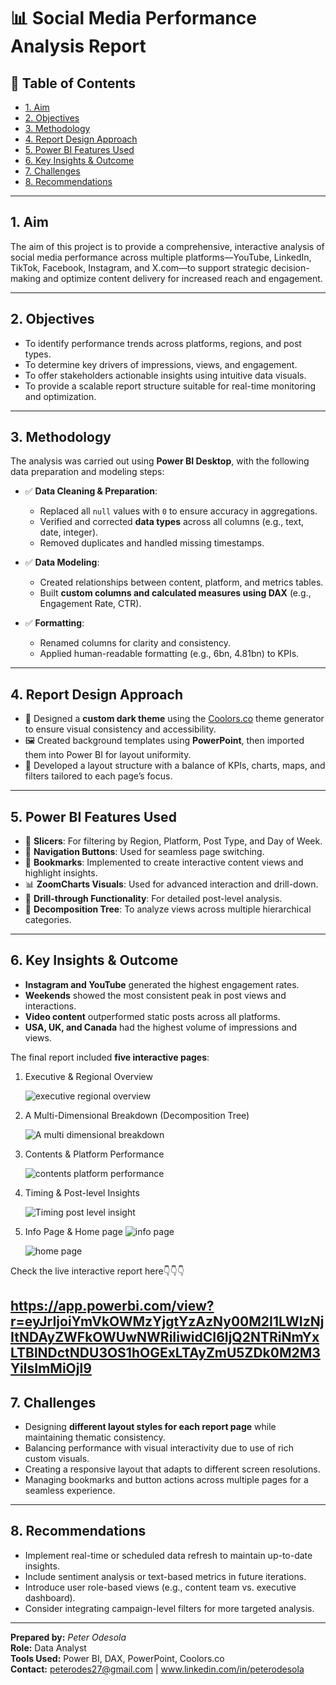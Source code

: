 # 📊 Social Media Performance Analysis Report

## 📌 Table of Contents
- [1. Aim](#1-aim)
- [2. Objectives](#2-objectives)
- [3. Methodology](#3-methodology)
- [4. Report Design Approach](#4-report-design-approach)
- [5. Power BI Features Used](#5-power-bi-features-used)
- [6. Key Insights & Outcome](#6-key-insights--outcome)
- [7. Challenges](#7-challenges)
- [8. Recommendations](#8-recommendations)

---

## 1. Aim
The aim of this project is to provide a comprehensive, interactive analysis of social media performance across multiple platforms—YouTube, LinkedIn, TikTok, Facebook, Instagram, and X.com—to support strategic decision-making and optimize content delivery for increased reach and engagement.

---

## 2. Objectives
- To identify performance trends across platforms, regions, and post types.
- To determine key drivers of impressions, views, and engagement.
- To offer stakeholders actionable insights using intuitive data visuals.
- To provide a scalable report structure suitable for real-time monitoring and optimization.

---

## 3. Methodology
The analysis was carried out using **Power BI Desktop**, with the following data preparation and modeling steps:

- ✅ **Data Cleaning & Preparation**:
  - Replaced all `null` values with `0` to ensure accuracy in aggregations.
  - Verified and corrected **data types** across all columns (e.g., text, date, integer).
  - Removed duplicates and handled missing timestamps.

- ✅ **Data Modeling**:
  - Created relationships between content, platform, and metrics tables.
  - Built **custom columns and calculated measures using DAX** (e.g., Engagement Rate, CTR).

- ✅ **Formatting**:
  - Renamed columns for clarity and consistency.
  - Applied human-readable formatting (e.g., 6bn, 4.81bn) to KPIs.

---

## 4. Report Design Approach
- 🎨 Designed a **custom dark theme** using the [Coolors.co](https://coolors.co/) theme generator to ensure visual consistency and accessibility.
- 🖼️ Created background templates using **PowerPoint**, then imported them into Power BI for layout uniformity.
- 🎯 Developed a layout structure with a balance of KPIs, charts, maps, and filters tailored to each page’s focus.

---

## 5. Power BI Features Used
- 📌 **Slicers**: For filtering by Region, Platform, Post Type, and Day of Week.
- 🧭 **Navigation Buttons**: Used for seamless page switching.
- 🔖 **Bookmarks**: Implemented to create interactive content views and highlight insights.
- 📊 **ZoomCharts Visuals**: Used for advanced interaction and drill-down.
- 📌 **Drill-through Functionality**: For detailed post-level analysis.
- 🧩 **Decomposition Tree**: To analyze views across multiple hierarchical categories.

---

## 6. Key Insights & Outcome
- **Instagram and YouTube** generated the highest engagement rates.
- **Weekends** showed the most consistent peak in post views and interactions.
- **Video content** outperformed static posts across all platforms.
- **USA, UK, and Canada** had the highest volume of impressions and views.

The final report included **five interactive pages**:
1. Executive & Regional Overview
   
   ![executive   regional overview](https://github.com/user-attachments/assets/17c85f7b-706c-412f-bc5d-567a1c480d2c)

2. A Multi-Dimensional Breakdown (Decomposition Tree)
  
   ![A multi dimensional breakdown](https://github.com/user-attachments/assets/8b005001-fbed-4f74-bbf4-de6f2b2fd5e1)


   
3. Contents & Platform Performance
   
   ![contents   platform performance](https://github.com/user-attachments/assets/84be98b0-237d-453d-8e0a-1680dd383a67)

4. Timing & Post-level Insights
   
   ![Timing   post level insight](https://github.com/user-attachments/assets/0d4784ca-4a99-477e-83cc-b2017914b73f)

5. Info Page & Home page
   ![info page](https://github.com/user-attachments/assets/b75ad70c-c813-4733-bb61-ae5aec941c53)

   ![home page](https://github.com/user-attachments/assets/68306134-c3e8-4f48-aaaf-7cd6819e9595)

Check the live interactive report here👇👇👇

https://app.powerbi.com/view?r=eyJrIjoiYmVkOWMzYjgtYzAzNy00M2I1LWIzNjItNDAyZWFkOWUwNWRiIiwidCI6IjQ2NTRiNmYxLTBlNDctNDU3OS1hOGExLTAyZmU5ZDk0M2M3YiIsImMiOjl9
---

## 7. Challenges
- Designing **different layout styles for each report page** while maintaining thematic consistency.
- Balancing performance with visual interactivity due to use of rich custom visuals.
- Creating a responsive layout that adapts to different screen resolutions.
- Managing bookmarks and button actions across multiple pages for a seamless experience.

---

## 8. Recommendations
- Implement real-time or scheduled data refresh to maintain up-to-date insights.
- Include sentiment analysis or text-based metrics in future iterations.
- Introduce user role-based views (e.g., content team vs. executive dashboard).
- Consider integrating campaign-level filters for more targeted analysis.

---

**Prepared by:** *Peter Odesola*  
**Role:** Data Analyst  
**Tools Used:** Power BI, DAX, PowerPoint, Coolors.co  
**Contact:** peterodes27@gmail.com | www.linkedin.com/in/peterodesola

